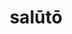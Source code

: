 ---
title: salūtō
meaning: to greet
ch: [seven, mt, mt5thru7, ss, ss3]
pos: verb
inf: salūtāre
secondppstem: salūt
infend: āre
conjugation: first
derivatives: salutation, salutatorian
six: y
---